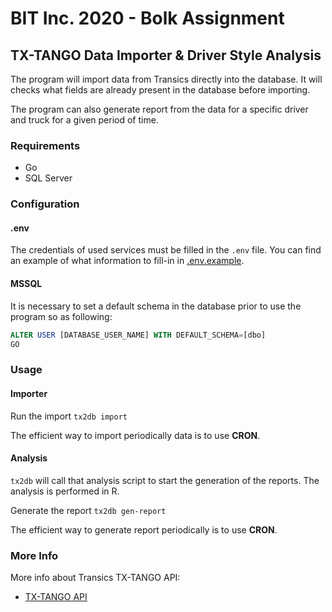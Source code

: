 # BIT Inc. 2020 - Bolk Assignment

## TX-TANGO Data Importer & Driver Style Analysis

The program will import data from Transics directly into the database.
It will checks what fields are already present in the database before importing.

The program can also generate report from the data for a specific driver and truck for a given period of time.

### Requirements

* Go
* SQL Server

### Configuration

#### .env

The credentials of used services must be filled in the `.env` file. You can find an example of what information to fill-in in [.env.example](.env.example).

#### MSSQL

It is necessary to set a default schema in the database prior to use the program so as following:

```sql
ALTER USER [DATABASE_USER_NAME] WITH DEFAULT_SCHEMA=[dbo]
GO

```

### Usage

#### Importer

Run the import
```tx2db import```

The efficient way to import periodically data is to use **CRON**.

#### Analysis

`tx2db` will call that analysis script to start the generation of the reports.
The analysis is performed in R.

Generate the report
```tx2db gen-report```

The efficient way to generate report periodically is to use **CRON**.

### More Info

More info about Transics TX-TANGO API:
* [TX-TANGO API](http://integratorsprod.transics.com/OperationOverview.aspx)